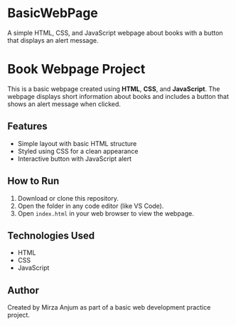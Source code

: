# BasicWebPage
A simple HTML, CSS, and JavaScript webpage about books with a button that displays an alert message.

# Book Webpage Project

This is a basic webpage created using **HTML**, **CSS**, and **JavaScript**.
The webpage displays short information about books and includes a button that shows an alert message when clicked.

## Features

* Simple layout with basic HTML structure
* Styled using CSS for a clean appearance
* Interactive button with JavaScript alert

## How to Run

1. Download or clone this repository.
2. Open the folder in any code editor (like VS Code).
3. Open `index.html` in your web browser to view the webpage.

## Technologies Used

* HTML
* CSS
* JavaScript

## Author

Created by Mirza Anjum as part of a basic web development practice project.
